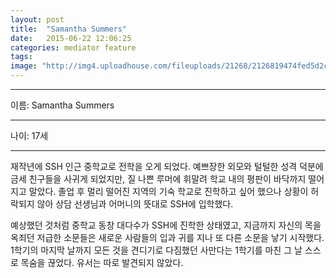 ```yaml
---
layout: post
title:  "Samantha Summers"
date:   2015-06-22 12:06:25
categories: mediator feature
tags: 
image: "http://img4.uploadhouse.com/fileuploads/21268/2126819474fed5d2c9a1aedbd19cbe73c1660406.jpeg"
---
```



---

이름: Samantha Summers

---

나이: 17세

---

재작년에 SSH 인근 중학교로 전학을 오게 되었다. 예쁘장한 외모와 털털한 성격 덕분에 금세 친구들을 사귀게 되었지만, 질 나쁜 루머에 휘말려 학교 내의 평판이 바닥까지 떨어지고 말았다. 졸업 후 멀리 떨어진 지역의 기숙 학교로 진학하고 싶어 했으나 상황이 허락되지 않아 상담 선생님과 어머니의 뜻대로 SSH에 입학했다.


예상했던 것처럼 중학교 동창 대다수가 SSH에 진학한 상태였고, 지금까지 자신의 목을 옥죄던 저급한 소문들은 새로운 사람들의 입과 귀를 지나 또 다른 소문을 낳기 시작했다. 1학기의 마지막 날까지 모든 것을 견디기로 다짐했던 사만다는 1학기를 마친 그 날 스스로 목숨을 끊었다. 유서는 따로 발견되지 않았다.
